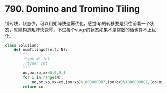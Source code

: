 # 790. Domino and Tromino Tiling
铺砖块，状态少，可以用矩阵快速幂优化，感觉dp的转移要是只往前看一个状态，就能构造矩阵快速幂，不过每个stage的状态如果不是常数的话也算不上优化。
``` python
class Solution:
    def numTilings(self, N):
        """
        :type N: int
        :rtype: int
        """
        oo,ox,xo,xx=0,0,0,1
        for i in range(N):
            oo,ox,xo,xx=xx,(oo+xo)%1000000007,(oo+ox)%1000000007,(oo+ox+xo+xx)%1000000007
        return xx
```
